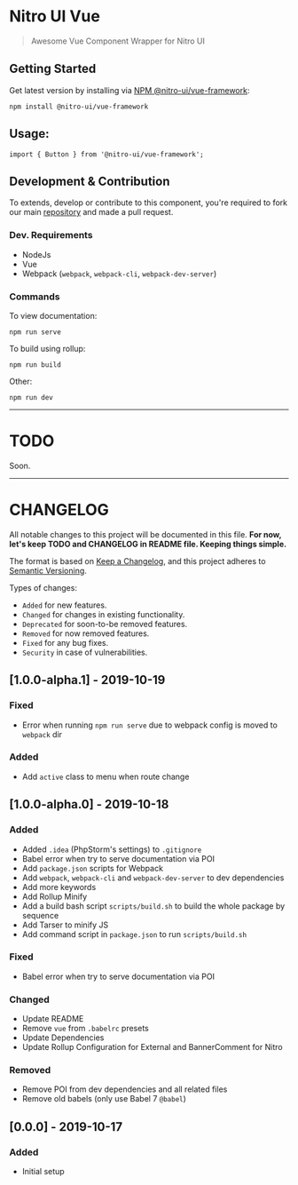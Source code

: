 # Nitro UI Vue

> Awesome Vue Component Wrapper for Nitro UI

## Getting Started

Get latest version by installing via [NPM @nitro-ui/vue-framework](https://www.npmjs.com/package/@nitro-ui/vue-framework):

```
npm install @nitro-ui/vue-framework
```

## Usage:

```
import { Button } from '@nitro-ui/vue-framework';
```

## Development & Contribution

To extends, develop or contribute to this component, you're required to fork our main [repository](https://github.com/icarasia-engineering/nitro-ui-vue) and made a pull request.

### Dev. Requirements

- NodeJs
- Vue
- Webpack (`webpack`, `webpack-cli`, `webpack-dev-server`)

### Commands

To view documentation:

```
npm run serve
```

To build using rollup:

```
npm run build
```

Other:

```
npm run dev
```

---

# TODO

Soon.

---

# CHANGELOG

All notable changes to this project will be documented in this file. **For now, let's keep TODO and CHANGELOG in README file. Keeping things simple.**

The format is based on [Keep a Changelog](https://keepachangelog.com/en/1.0.0/),
and this project adheres to [Semantic Versioning](https://semver.org/spec/v2.0.0.html).

Types of changes:

- `Added` for new features.
- `Changed` for changes in existing functionality.
- `Deprecated` for soon-to-be removed features.
- `Removed` for now removed features.
- `Fixed` for any bug fixes.
- `Security` in case of vulnerabilities.

## [1.0.0-alpha.1] - 2019-10-19

### Fixed
- Error when running `npm run serve` due to webpack config is moved to `webpack` dir

### Added
- Add `active` class to menu when route change

## [1.0.0-alpha.0] - 2019-10-18

### Added
- Added `.idea` (PhpStorm's settings) to `.gitignore`
- Babel error when try to serve documentation via POI
- Add `package.json` scripts for Webpack
- Add `webpack`, `webpack-cli` and `webpack-dev-server` to dev dependencies
- Add more keywords
- Add Rollup Minify
- Add a build bash script `scripts/build.sh` to build the whole package by sequence
- Add Tarser to minify JS
- Add command script in `package.json` to run `scripts/build.sh`

### Fixed
- Babel error when try to serve documentation via POI

### Changed
- Update README
- Remove `vue` from `.babelrc` presets
- Update Dependencies
- Update Rollup Configuration for External and BannerComment for Nitro

### Removed
- Remove POI from dev dependencies and all related files
- Remove old babels (only use Babel 7 `@babel`)

## [0.0.0] - 2019-10-17

### Added
- Initial setup
